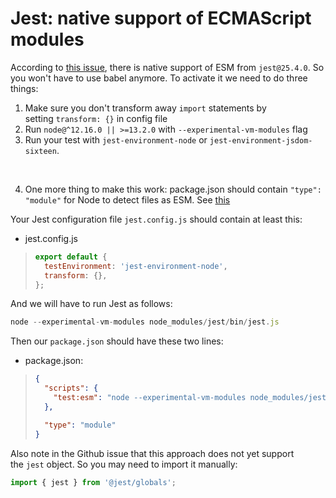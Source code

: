 # Jest: native support of ECMAScript modules

According to [this issue](https://github.com/facebook/jest/issues/9430), there is native support of ESM from `jest@25.4.0`. So you won't have to use babel anymore. To activate it we need to do three things:

1. Make sure you don't transform away `import` statements by setting `transform: {}` in config file
2. Run `node@^12.16.0 || >=13.2.0` with `--experimental-vm-modules` flag
3. Run your test with `jest-environment-node` or `jest-environment-jsdom-sixteen`.

<br/>

4. One more thing to make this work: package.json should contain `"type": "module"` for Node to detect files as ESM. See [this](https://nodejs.org/api/packages.html#packages_determining_module_system)

Your Jest configuration file `jest.config.js` should contain at least this:

- jest.config.js

> ```javascript
> export default {
>   testEnvironment: 'jest-environment-node',
>   transform: {},
> };
> ```

And we will have to run Jest as follows:

```javascript
node --experimental-vm-modules node_modules/jest/bin/jest.js
```

Then our `package.json` should have these two lines:

- package.json:

> ```json
> {
>   "scripts": {
>     "test:esm": "node --experimental-vm-modules node_modules/jest/bin/jest.js"
>   },
>
>   "type": "module"
> }
> ```

Also note in the Github issue that this approach does not yet support the `jest` object. So you may need to import it manually:

```javascript
import { jest } from '@jest/globals';
```
